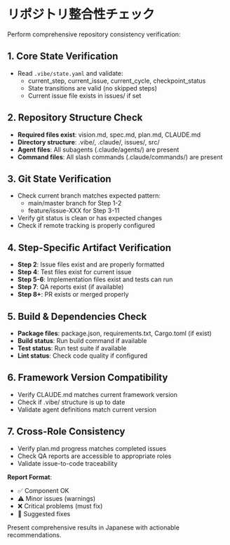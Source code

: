# リポジトリ整合性チェック

Perform comprehensive repository consistency verification:

## 1. **Core State Verification**
- Read `.vibe/state.yaml` and validate:
  - current_step, current_issue, current_cycle, checkpoint_status
  - State transitions are valid (no skipped steps)
  - Current issue file exists in issues/ if set

## 2. **Repository Structure Check**  
- **Required files exist**: vision.md, spec.md, plan.md, CLAUDE.md
- **Directory structure**: .vibe/, .claude/, issues/, src/
- **Agent files**: All subagents (.claude/agents/) are present
- **Command files**: All slash commands (.claude/commands/) are present

## 3. **Git State Verification**
- Check current branch matches expected pattern:
  - main/master branch for Step 1-2 
  - feature/issue-XXX for Step 3-11
- Verify git status is clean or has expected changes
- Check if remote tracking is properly configured

## 4. **Step-Specific Artifact Verification**
- **Step 2**: Issue files exist and are properly formatted
- **Step 4**: Test files exist for current issue
- **Step 5-6**: Implementation files exist and tests can run
- **Step 7**: QA reports exist (if available)
- **Step 8+**: PR exists or merged properly

## 5. **Build & Dependencies Check**
- **Package files**: package.json, requirements.txt, Cargo.toml (if exist)
- **Build status**: Run build command if available
- **Test status**: Run test suite if available
- **Lint status**: Check code quality if configured

## 6. **Framework Version Compatibility**
- Verify CLAUDE.md matches current framework version
- Check if .vibe/ structure is up to date
- Validate agent definitions match current version

## 7. **Cross-Role Consistency**
- Verify plan.md progress matches completed issues
- Check QA reports are accessible to appropriate roles
- Validate issue-to-code traceability

**Report Format**:
- ✅ Component OK
- ⚠️ Minor issues (warnings) 
- ❌ Critical problems (must fix)
- 🔧 Suggested fixes

Present comprehensive results in Japanese with actionable recommendations.